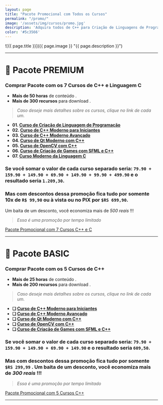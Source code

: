 ```yaml
---
layout: page
title: "Pacote Promocional com Todos os Cursos"
permalink: "/promo/"
image: '/assets/img/cursos/promo.jpg'
description: 'Adquira todos de C++ para Criação de Linguagens de Programação, Qt, C, OpenCV e Desenvolvimento de Games.'
color: '#5c3566'
---
```


![{{ page.title }}]({{ page.image }} "{{ page.description }}") 

---

# 👑 Pacote PREMIUM
### Comprar Pacote com os **7 Cursos de C++ e Linguagem C**
+ **Mais de 50 horas** de conteúdo .
+ **Mais de 300 recursos** para download .
> *Caso deseje mais detalhes sobre os cursos, clique no link de cada um.*

+ **01. [Curso de Criação de Linguagem de Programação](https://terminalroot.com.br/mylang)**
+ **02. [Curso de C++ Moderno para Iniciantes](https://terminalroot.com.br/cpp/#iniciante)**
+ **03. [Curso de C++ Moderno Avançado](https://terminalroot.com.br/cpp/#avancado)**
+ **04. [Curso de Qt Moderno com C++](https://terminalroot.com.br/cpp/#qt)**
+ **05. [Curso de OpenCV com C++](https://terminalroot.com.br/opencv)**
+ **06. [Curso de Criação de Games com SFML e C++](https://terminalroot.com.br/games)**
+ **07. [Curso Moderno da Linguagem C](https://terminalroot.com.br/c)**

### Se você somar o valor de cada curso separado seria: `79.90 + 159.90 + 149.90 + 69.90 + 149.90 + 99.90 + 499.90` e o resultado seria `1.209,30`.

### Mas com descontos dessa promoção fica tudo por somente 10x de `R$ 99,90` ou à vista ou no PIX por `$RS 699,90`. 
Um baita de um desconto, você economiza mais de *500 reais* !!! 
> *Essa é uma promoção por tempo limitado*

<a href="https://cutt.ly/deHLQJw9" class="btn btn-lg btn-success btn-block my-2 py-3">
  <i class="fas fa-graduation-cap"></i> Pacote Promocional com 7 Cursos C++ e C
</a>

---

# 💎 Pacote BASIC
### Comprar Pacote com os **5 Cursos de C++**
+ **Mais de 25 horas** de conteúdo .
+ **Mais de 200 recursos** para download .

> *Caso deseje mais detalhes sobre os cursos, clique no link de cada um.*

+ **❏ [Curso de C++ Moderno para Iniciantes](https://terminalroot.com.br/cpp/#iniciante)**
+ **❏ [Curso de C++ Moderno Avançado](https://terminalroot.com.br/cpp/#avancado)**
+ **❏ [Curso de Qt Moderno com C++](https://terminalroot.com.br/cpp/#qt)**
+ **❏ [Curso de OpenCV com C++](https://terminalroot.com.br/opencv)**
+ **❏ [Curso de Criação de Games com SFML e C++](https://terminalroot.com.br/games)**

### Se você somar o valor de cada curso separado seria: `79.90 + 159.90 + 149.90 + 69.90 + 149.90` e o resultado seria `609,50`.

### Mas com descontos dessa promoção fica tudo por somente `$RS 299,99` . Um baita de um desconto, você economiza mais de *300 reais* !!! 
> *Essa é uma promoção por tempo limitado*

<a href="https://cutt.ly/CLCpp" class="btn btn-lg btn-warning btn-block my-2 py-3">
  <i class="fas fa-graduation-cap"></i> Pacote Promocional com 5 Cursos C++
</a>

---


